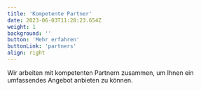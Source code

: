 ```yaml
---
title: 'Kompetente Partner'
date: 2023-06-03T11:28:23.654Z
weight: 1
background: ''
button: 'Mehr erfahren'
buttonLink: 'partners'
align: right
---
```


Wir arbeiten mit kompetenten Partnern zusammen, um Ihnen ein umfassendes Angebot anbieten zu können.
